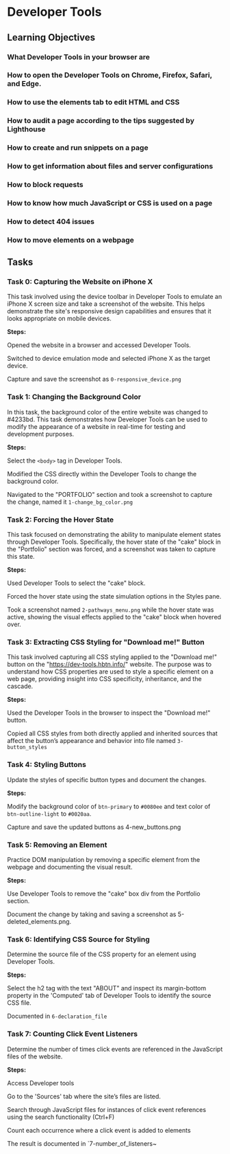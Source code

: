# Developer Tools

## Learning Objectives

### What Developer Tools in your browser are

### How to open the Developer Tools on Chrome, Firefox, Safari, and Edge.

### How to use the elements tab to edit HTML and CSS

### How to audit a page according to the tips suggested by Lighthouse

### How to create and run snippets on a page

### How to get information about files and server configurations

### How to block requests

### How to know how much JavaScript or CSS is used on a page

### How to detect 404 issues

### How to move elements on a webpage

## Tasks

### Task 0: Capturing the Website on iPhone X

This task involved using the device toolbar in Developer Tools to emulate an iPhone X screen size and take a screenshot of the website. This helps demonstrate the site's responsive design capabilities and ensures that it looks appropriate on mobile devices.

**Steps:**

Opened the website in a browser and accessed Developer Tools.

Switched to device emulation mode and selected iPhone X as the target device.

Capture and save the screenshot as `0-responsive_device.png`

### Task 1: Changing the Background Color

In this task, the background color of the entire website was changed to #4233bd. This task demonstrates how Developer Tools can be used to modify the appearance of a website in real-time for testing and development purposes.

**Steps:**

Select the `<body>` tag in Developer Tools.

Modified the CSS directly within the Developer Tools to change the background color.

Navigated to the "PORTFOLIO" section and took a screenshot to capture the change, named it `1-change_bg_color.png`

### Task 2: Forcing the Hover State

This task focused on demonstrating the ability to manipulate element states through Developer Tools. Specifically, the hover state of the "cake" block in the "Portfolio" section was forced, and a screenshot was taken to capture this state.

**Steps:**

Used Developer Tools to select the "cake" block.

Forced the hover state using the state simulation options in the Styles pane.

Took a screenshot named `2-pathways_menu.png` while the hover state was active, showing the visual effects applied to the "cake" block when hovered over. 

### Task 3: Extracting CSS Styling for "Download me!" Button

This task involved capturing all CSS styling applied to the "Download me!" button on the "https://dev-tools.hbtn.info/" website. The purpose was to understand how CSS properties are used to style a specific element on a web page, providing insight into CSS specificity, inheritance, and the cascade.

**Steps:**

Used the Developer Tools in the browser to inspect the "Download me!" button.

Copied all CSS styles from both directly applied and inherited sources that affect the button’s appearance and behavior into file named `3-button_styles`

### Task 4: Styling Buttons

Update the styles of specific button types and document the changes.

**Steps:**

Modify the background color of `btn-primary` to `#0080ee` and text color of `btn-outline-light` to `#0020aa`.

Capture and save the updated buttons as 4-new_buttons.png

### Task 5: Removing an Element

Practice DOM manipulation by removing a specific element from the webpage and documenting the visual result.

**Steps:**

Use Developer Tools to remove the "cake" box div from the Portfolio section.

Document the change by taking and saving a screenshot as 5-deleted_elements.png.

### Task 6: Identifying CSS Source for Styling

Determine the source file of the CSS property for an element using Developer Tools.

**Steps:**

Select the h2 tag with the text "ABOUT" and inspect its margin-bottom property in the 'Computed' tab of Developer Tools to identify the source CSS file.

Documented in `6-declaration_file`

### Task 7: Counting Click Event Listeners

Determine the number of times click events are referenced in the JavaScript files of the website.

**Steps:**

Access Developer tools

Go to the 'Sources' tab where the site’s files are listed.

Search through JavaScript files for instances of click event references using the search functionality (Ctrl+F)

Count each occurrence where a click event is added to elements 

The result is documented in `7-number_of_listeners~












